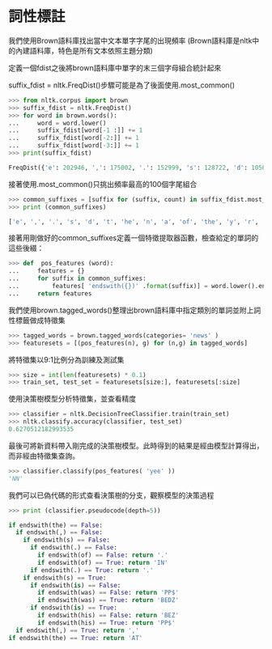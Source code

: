 詞性標註
==
我們使用Brown語料庫找出當中文本單字字尾的出現頻率
(Brown語料庫是nltk中的內建語料庫，特色是所有文本依照主題分類)

定義一個fdist之後將brown語料庫中單字的末三個字母組合統計起來

suffix_fdist = nltk.FreqDist()步驟可能是為了後面使用.most_common()
```python
>>> from nltk.corpus import brown
>>> suffix_fdist = nltk.FreqDist()
>>> for word in brown.words():
...     word = word.lower()  
...     suffix_fdist[word[-1 :]] += 1
...     suffix_fdist[word[-2:]] += 1
...     suffix_fdist[word[-3:]] += 1
>>> print(suffix_fdist)

FreqDist({'e': 202946, ',': 175002, '.': 152999, 's': 128722, 'd': 105687, 't': 94459, 'he': 92084, 'n': 87889, 'a': 74912, 'of': 72978, ...})
```

接著使用.most_common()只挑出頻率最高的100個字尾組合
```python
>>> common_suffixes = [suffix for (suffix, count) in suffix_fdist.most_common(100)]
>>> print (common_suffixes)

['e', ',', '.', 's', 'd', 't', 'he', 'n', 'a', 'of', 'the', 'y', 'r', 'to', 'in', 'f', 'o', 'ed', 'nd', 'is', 'on', 'l', 'g', 'and', 'ng', 'er', 'as', 'ing', 'h', 'at', 'es', 'or', 're', 'it', '``', 'an', "''", 'm', ';', 'i', 'ly', 'ion', 'en', 'al', '?', 'nt', 'be', 'hat', 'st', 'his', 'th', 'll', 'le', 'ce', 'by', 'ts', 'me', 've', "'", 'se', 'ut', 'was', 'for', 'ent', 'ch', 'k', 'w', 'ld', '`', 'rs', 'ted', 'ere', 'her', 'ne', 'ns', 'ith', 'ad', 'ry', ')', '(', 'te', '--', 'ay', 'ty', 'ot', 'p', 'nce', "'s", 'ter', 'om', 'ss', ':', 'we', 'are', 'c', 'ers', 'uld', 'had', 'so', 'ey']
```

接著用剛做好的common_suffixes定義一個特徵提取器函數，檢查給定的單詞的這些後綴：

```python
>>> def  pos_features (word):
...     features = {}
...     for suffix in common_suffixes:
...         features[ 'endswith({})' .format(suffix)] = word.lower().endswith (suffix)
...     return features
```

我們使用brown.tagged_words()整理出brown語料庫中指定類別的單詞並附上詞性標籤做成特徵集
```python
>>> tagged_words = brown.tagged_words(categories= 'news' )
>>> featuresets = [(pos_features(n), g) for (n,g) in tagged_words]
```
將特徵集以9:1比例分為訓練及測試集
```python
>>> size = int(len(featuresets) * 0.1)
>>> train_set, test_set = featuresets[size:], featuresets[:size]
```

使用決策樹模型分析特徵集，並查看精度
```python
>>> classifier = nltk.DecisionTreeClassifier.train(train_set)
>>> nltk.classify.accuracy(classifier, test_set)
0.6270512182993535
```
最後可將新資料帶入剛完成的決策樹模型。此時得到的結果是經由模型計算得出，而非經由特徵集查詢。
```python
>>> classifier.classify(pos_features( 'yee' ))
'NN'
```

我們可以已偽代碼的形式查看決策樹的分支，觀察模型的決策過程
```python
>>> print (classifier.pseudocode(depth=5))

if endswith(the) == False: 
  if endswith(,) == False: 
    if endswith(s) == False: 
      if endswith(.) == False: 
        if endswith(of) == False: return '.'
        if endswith(of) == True: return 'IN'
      if endswith(.) == True: return '.'
    if endswith(s) == True: 
      if endswith(is) == False: 
        if endswith(was) == False: return 'PP$'
        if endswith(was) == True: return 'BEDZ'
      if endswith(is) == True: 
        if endswith(his) == False: return 'BEZ'
        if endswith(his) == True: return 'PP$'
  if endswith(,) == True: return ','
if endswith(the) == True: return 'AT'
```
